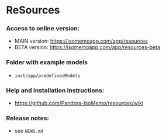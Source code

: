 # ReSources

### Access to online version:
- MAIN version: https://isomemoapp.com/app/resources
- BETA version: https://isomemoapp.com/app/resources-beta

### Folder with example models
- `inst/app/predefinedModels`

### Help and installation instructions:
- https://github.com/Pandora-IsoMemo/resources/wiki

### Release notes:
- see `NEWS.md`
